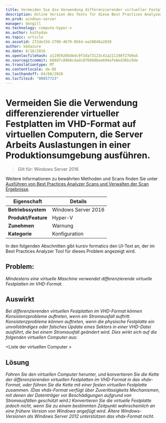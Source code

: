 ```yaml
---
title: Vermeiden Sie die Verwendung differenzierender virtueller Festplatten im VHD-Format auf virtuellen Computern, die Server Arbeits Auslastungen in einer Produktionsumgebung ausführen.
description: Online Version des Texts für diese Best Practices Analyzer Regel.
ms.prod: windows-server
manager: dongill
ms.technology: compute-hyper-v
ms.author: kathydav
ms.topic: article
ms.assetid: 272de33d-2708-4679-8564-ee28848a2839
author: kbdazure
ms.date: 8/16/2016
ms.openlocfilehash: a11959266db4c9f3da73123c41a211198f27b9a5
ms.sourcegitcommit: b00d7c8968c4adc8f699dbee694afe6ed36bc9de
ms.translationtype: MT
ms.contentlocale: de-DE
ms.lasthandoff: 04/08/2020
ms.locfileid: "80857723"
---
```

# <a name="avoid-using-vhd-format-differencing-virtual-hard-disks-on-virtual-machines-that-run-server-workloads-in-a-production-environment"></a>Vermeiden Sie die Verwendung differenzierender virtueller Festplatten im VHD-Format auf virtuellen Computern, die Server Arbeits Auslastungen in einer Produktionsumgebung ausführen.

>Gilt für: Windows Server 2016

Weitere Informationen zu bewährten Methoden und Scans finden Sie unter [Ausführen von Best Practices Analyzer Scans und Verwalten der Scan Ergebnisse](https://go.microsoft.com/fwlink/p/?LinkID=223177).  
  
|Eigenschaft|Details|  
|-|-|  
|**Betriebssystem**|Windows Server 2016|  
|**Produkt/Feature**|Hyper-V|  
|**Zunehmen**|Warnung|  
|**Kategorie**|Konfiguration|  
  
In den folgenden Abschnitten gibt kursiv formatics den UI-Text an, der im Best Practices Analyzer Tool für dieses Problem angezeigt wird.  
  
## <a name="issue"></a>**Problem:**  
*Mindestens eine virtuelle Maschine verwendet differenzierende virtuelle Festplatten im VHD-Format.*  
  
## <a name="impact"></a>**Auswirkt**  
*Bei differenzierenden virtuellen Festplatten im VHD-Format können Konsistenzprobleme auftreten, wenn ein Stromausfall auftritt. Konsistenzprobleme können auftreten, wenn die physische Festplatte ein unvollständiges oder falsches Update eines Sektors in einer VHD-Datei ausführt, die bei einem Stromausfall geändert wird. Dies wirkt sich auf die folgenden virtuellen Computer aus:*  
  
\<Liste der virtuellen Computer >  
  
## <a name="resolution"></a>**Lösung**  
*Fahren Sie den virtuellen Computer herunter, und konvertieren Sie die Kette der differenzierenden virtuellen Festplatten im VHD-Format in das vhdx-Format, oder führen Sie die Kette mit einer festen virtuellen Festplatte zusammen. (Das vhdx-Format verfügt über Zuverlässigkeits Mechanismen, mit denen der Datenträger vor Beschädigungen aufgrund von Stromausfällen geschützt wird.) Konvertieren Sie die virtuelle Festplatte jedoch nicht, wenn Sie zu einem bestimmten Zeitpunkt wahrscheinlich an eine frühere Version von Windows angefügt wird. Ältere Windows-Versionen als Windows Server 2012 unterstützen das vhdx-Format nicht.*  
  


